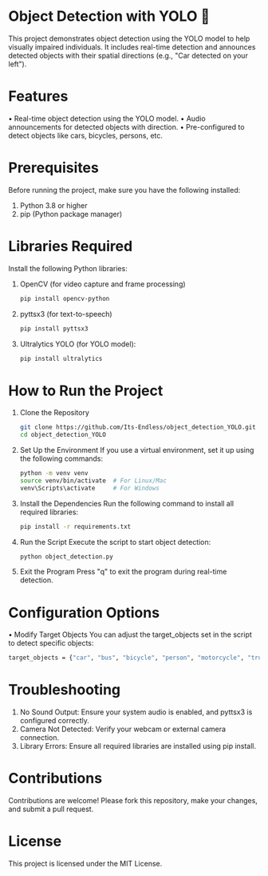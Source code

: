 # Object Detection with YOLO 🚀
This project demonstrates object detection using the YOLO model to help visually impaired individuals. It includes real-time detection and announces detected objects with their spatial directions (e.g., "Car detected on your left").

# Features
• Real-time object detection using the YOLO model.
• Audio announcements for detected objects with direction.
• Pre-configured to detect objects like cars, bicycles, persons, etc.

# Prerequisites
Before running the project, make sure you have the following installed:
1. Python 3.8 or higher
2. pip (Python package manager)

# Libraries Required
Install the following Python libraries:

1. OpenCV (for video capture and frame processing)
   ```sh
   pip install opencv-python
   ```
2. pyttsx3 (for text-to-speech)
   ```sh
   pip install pyttsx3
   ```
3. Ultralytics YOLO (for YOLO model):
   ```sh
   pip install ultralytics
   ```
# How to Run the Project

1. Clone the Repository
   ```sh
   git clone https://github.com/Its-Endless/object_detection_YOLO.git
   cd object_detection_YOLO
   ```
2. Set Up the Environment
   If you use a virtual environment, set it up using the following commands:
   ```sh
   python -m venv venv
   source venv/bin/activate  # For Linux/Mac
   venv\Scripts\activate     # For Windows
   ```
3. Install the Dependencies
   Run the following command to install all required libraries:
   ```sh
   pip install -r requirements.txt
   ```
4. Run the Script
   Execute the script to start object detection:
   ```sh
   python object_detection.py
   ```
5. Exit the Program
   Press "q" to exit the program during real-time detection.

# Configuration Options

• Modify Target Objects
  You can adjust the target_objects set in the script to detect specific objects:
  ```sh
  target_objects = {"car", "bus", "bicycle", "person", "motorcycle", "truck"}
  ```
# Troubleshooting

1. No Sound Output: Ensure your system audio is enabled, and pyttsx3 is configured correctly.
2. Camera Not Detected: Verify your webcam or external camera connection.
3. Library Errors: Ensure all required libraries are installed using pip install.

# Contributions

Contributions are welcome! Please fork this repository, make your changes, and submit a pull request.

# License

This project is licensed under the MIT License.
